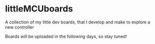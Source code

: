 # littleMCUboards
A collection of my little dev boards, that I develop and make to explore a new controller

Boards will be uploaded in the following days, so stay tuned!
